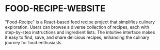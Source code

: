 # FOOD-RECIPE-WEBSITE
 "Food-Recipe" is a React-based food recipe project that simplifies culinary exploration. Users can browse a diverse collection of recipes, each with step-by-step instructions and ingredient lists. The intuitive interface makes it easy to find, save, and share delicious recipes, enhancing the culinary journey for food enthusiasts.
